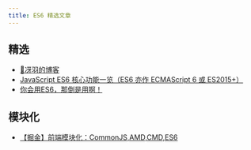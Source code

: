 ```yaml
---
title: ES6 精选文章
---
```


[comment]: <> (## 总结)

[comment]: <> (- [【语雀】JavaScript 知识体系]&#40;https://www.yuque.com/docs/share/f0077d05-9b7a-4ea4-8960-91f796cca9d9 '【语雀】JavaScript 知识体系'&#41;)


## 精选
- [🌟冴羽的博客](https://github.com/mqyqingfeng/Blog '冴羽的博客')
- [JavaScript ES6 核心功能一览（ES6 亦作 ECMAScript 6 或 ES2015+）](https://github.com/xitu/gold-miner/blob/master/TODO/Overview-of-JavaScript-ES6-features-a-k-a-ECMAScript-6-and-ES2015.md 'JavaScript ES6 核心功能一览（ES6 亦作 ECMAScript 6 或 ES2015+）')
- [你会用ES6，那倒是用啊！](https://juejin.cn/post/7016520448204603423 '你会用ES6，那倒是用啊！')

## 模块化
- [【掘金】前端模块化：CommonJS,AMD,CMD,ES6](https://juejin.cn/post/6844903576309858318 '前端模块化：CommonJS,AMD,CMD,ES6')
